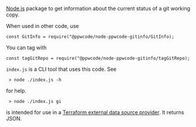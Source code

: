 [Node.js] package to get information about the current status of a git working copy.

When used in other code, use

    const GitInfo = require("@ppwcode/node-ppwcode-gitinfo/GitInfo);
     
You can tag with
     
    const tagGitRepo = require("@ppwcode/node-ppwcode-gitinfo/tagGitRepo);
     
`index.js` is a CLI tool that uses this code. See
     
     > node ./index.js -h
     
for help.

     > node ./index.js gi
     
is intended for use in a [Terraform external data source provider]. It returns JSON.

[Terraform]: https://peopleware.atlassian.net/wiki/x/CwAvBg
[Node.js]: https://nodejs.org
[Terraform external data source provider]: https://www.terraform.io/docs/providers/external/data_source.html
